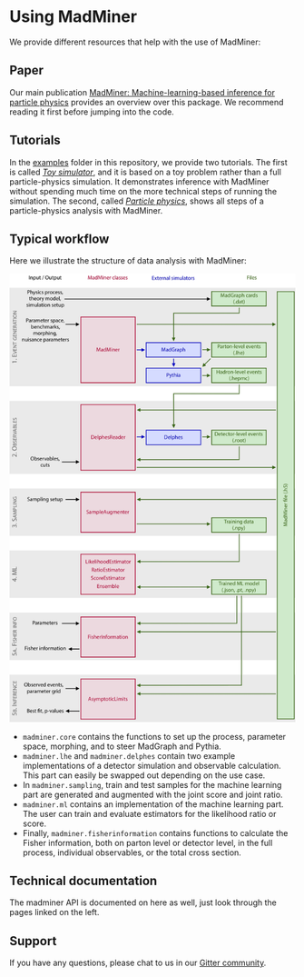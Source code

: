 # Using MadMiner

We provide different resources that help with the use of MadMiner:


## Paper

Our main publication [MadMiner: Machine-learning-based inference for particle physics][ref-arxiv-link]
provides an overview over this package. We recommend reading it first before jumping into the code.


## Tutorials

In the [examples][examples-folder-path] folder in this repository, we provide two tutorials. The first is called
[_Toy simulator_][examples-simulator-path], and it is based on a toy problem rather than a full particle-physics simulation.
It demonstrates inference with MadMiner without spending much time on the more technical steps of running the simulation.
The second, called [_Particle physics_][examples-physics-path], shows all steps of a particle-physics analysis with MadMiner.


## Typical workflow

Here we illustrate the structure of data analysis with MadMiner:

![MadMiner workflow][image-madminer-workflow]

- `madminer.core` contains the functions to set up the process, parameter space, morphing, and to steer MadGraph and Pythia.
- `madminer.lhe` and `madminer.delphes` contain two example implementations of a detector simulation and observable
  calculation. This part can easily be swapped out depending on the use case.
- In `madminer.sampling`, train and test samples for the machine learning part are generated and augmented with the
  joint score and joint ratio.
- `madminer.ml`  contains an implementation of the machine learning part. The user can train and evaluate estimators
  for the likelihood ratio or score.
- Finally,  `madminer.fisherinformation` contains functions to calculate the Fisher information, both on parton level
  or detector level, in the full process, individual observables, or the total cross section.


## Technical documentation

The madminer API is documented on here as well, just look through the pages linked on the left.


## Support

If you have any questions, please chat to us in our [Gitter community][chat-gitter-link].


[chat-gitter-link]: https://gitter.im/madminer/community
[examples-folder-path]: https://github.com/diana-hep/madminer/tree/master/examples
[examples-physics-path]: https://github.com/diana-hep/madminer/tree/master/examples/tutorial_particle_physics
[examples-simulator-path]: https://github.com/diana-hep/madminer/blob/master/examples/tutorial_toy_simulator/tutorial_toy_simulator.ipynb
[image-madminer-workflow]: img/workflow_combined.jpg
[ref-arxiv-link]: https://arxiv.org/abs/1907.10621
